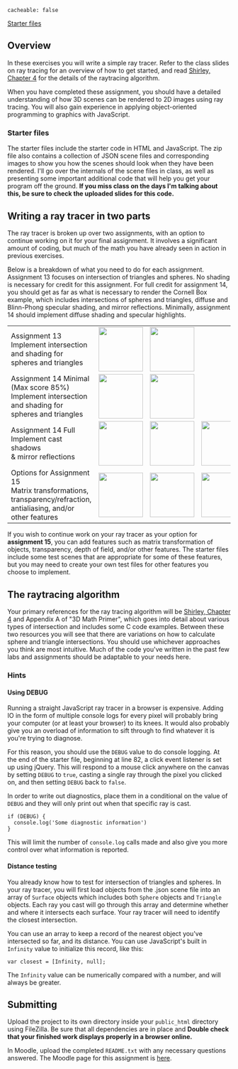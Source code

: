 ```
cacheable: false
```

[Starter files](/~tmullen/secure/f17cg/cs315-hw13-14.zip)


## Overview

In these exercises you will write a simple ray tracer. Refer to the class slides on ray tracing for an overview of how to get started, and read [Shirley, Chapter 4](https://moodle.pugetsound.edu/moodle/mod/resource/view.php?id=340286) for the details of the raytracing algorithm.

When you have completed these assignment, you should have a detailed understanding of how 3D scenes can be rendered to 2D images using ray tracing. You will also gain experience in applying object-oriented programming to graphics with JavaScript.

### Starter files

The starter files include the starter code in HTML and JavaScript. The zip file also contains a collection of JSON scene files and corresponding images to show you how the scenes should look when they have been rendered. I'll go over the internals of the scene files in class, as well as presenting some important additional code that will help you get your program off the ground. **If you miss class on the days I'm talking about this, be sure to check the uploaded slides for this code.**

## Writing a ray tracer in two parts

The ray tracer is broken up over two assignments, with an option to continue working on it for your final assignment. It involves a significant amount of coding, but much of the math you have already seen in action in previous exercises. 

Below is a breakdown of what you need to do for each assignment. Assignment 13 focuses on intersection of triangles and spheres. No shading is necessary for credit for this assignment. For full credit for assignment 14, you should get as far as what is necessary to render the Cornell Box example, which includes intersections of spheres and triangles, diffuse and Blinn-Phong specular shading, and mirror reflections. Minimally, assignment 14 should implement diffuse shading and specular highlights. 

<table class="center noborder pad">
<tr>
  <td>Assignment 13 <br> Implement intersection and shading for spheres and triangles</td>
  <td><img style="height:100px" src="/~tmullen/images/cg/examples/SphereTest.png"></td>
  <td><img style="height:100px" src="/~tmullen/images/cg/examples/TriangleTest.png"></td>
</tr>
<tr>
  <td>Assignment 14 Minimal (Max score 85%)<br> Implement intersection and shading for spheres and triangles</td>
  <td><img style="height:100px" src="/~tmullen/images/cg/examples/SphereShadingTest1.png"></td>
  <td><img style="height:100px" src="/~tmullen/images/cg/examples/TriangleShadingTest.png"></td>
</tr>
<tr>
  <td>Assignment 14 Full<br> Implement cast shadows<br>& mirror reflections</td>
  <td><img style="height:100px" src="/~tmullen/images/cg/examples/ShadowTest1.png"></td>
  <td><img style="height:100px" src="/~tmullen/images/cg/examples/ShadowTest2.png"></td>
  <td><img style="height:100px" src="/~tmullen/images/cg/examples/CornellBox.png"></td>
</tr>
  <td>Options for Assignment 15<br>Matrix transformations, transparency/refraction,
  antialiasing, and/or other features </td>
  <td><img style="height:100px" src="/~tmullen/images/cg/examples/FullTest.png"></td>
  <td><img style="height:100px" src="/~tmullen/images/cg/examples/RecursiveTest.png"></td>
  <td><img style="height:100px" src="/~tmullen/images/cg/examples/TransformationTest.png"></td>
  <td>Custom demo of feature<br>(E.g. transparency, etc)</td>
<tr>
</tr>
</table>


If you wish to continue work on your ray tracer as your option for **assignment 15**, you can add features such as matrix transformation of objects, transparency, depth of field, and/or other features. The starter files include some test scenes that are appropriate for some of these features, but you may need to create your own test files for other features you choose to implement. 

## The raytracing algorithm

Your primary references for the ray tracing algorithm will be [Shirley, Chapter 4](https://moodle.pugetsound.edu/moodle/mod/resource/view.php?id=340286) and Appendix A of "3D Math Primer", which goes into detail about various types of intersection and includes some C code examples. Between these two resources you will see that there are variations on how to calculate sphere and triangle intersections. You should use whichever approaches you think are most intuitive. Much of the code you've written in the past few labs and assignments should be adaptable to your needs here. 

### Hints

#### Using DEBUG

Running a straight JavaScript ray tracer in a browser is expensive. Adding IO in the form of multiple console logs for every pixel will probably bring your computer (or at least your browser) to its knees. It would also probably give you an overload of information to sift through to find whatever it is you're trying to diagnose. 

For this reason, you should use the `DEBUG` value to do console logging. At the end of the starter file, beginning at line 82, a click event listener is set up using jQuery. This will respond to a mouse click anywhere on the canvas by setting `DEBUG` to `true`, casting a single ray through the pixel you clicked on, and then setting `DEBUG` back to `false`. 

In order to write out diagnostics, place them in a conditional on the value of `DEBUG` and they will only print out when that specific ray is cast.

    if (DEBUG) {
      console.log('Some diagnostic information')
    }

This will limit the number of `console.log` calls made and also give you more control over what information is reported.

#### Distance testing

You already know how to test for intersection of triangles and spheres. In your ray tracer, you will first load objects from the .json scene file into an array of `Surface` objects which includes both `Sphere` objects and `Triangle` objects. Each ray you cast will go through this array and determine whether and where it intersects each surface. Your ray tracer will need to identify the closest intersection. 

You can use an array to keep a record of the nearest object you've intersected so far, and its distance. You can use JavaScript's built in `Infinity` value to initialize this record, like this:

    var closest = [Infinity, null];

The `Infinity` value can be numerically compared with a number, and will always be greater. 


## Submitting

Upload the project to its own directory inside your `public_html` directory using FileZilla. Be sure that all dependencies are in place and **Double check that your finished work displays properly in a browser online.** 

In Moodle, upload the completed `README.txt` with any necessary questions answered.
The Moodle page for this assignment is [here](https://moodle.pugetsound.edu/moodle/mod/assign/view.php?id=340294).